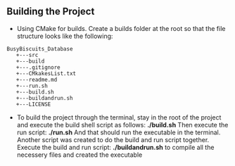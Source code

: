 ## Building the Project ##
 - Using CMake for builds. Create a builds folder at the root so that the file structure looks like the following:
 ```text
BusyBiscuits_Database
    +---src
    +---build
    +---.gitignore
    +---CMkakesList.txt
    +---readme.md
    +---run.sh
    +---build.sh
    +---buildandrun.sh
    +---LICENSE
```
 - To build the project through the terminal, stay in the root of the project and execute the build shell script as follows:
    **./build.sh**
    Then execute the run script:
    **./run.sh**
    And that should run the executable in the terminal. Another script was created to do the build and run script together. Execute the build and run script:
    **./buildandrun.sh**
    to compile all the necessery files and created the executable
